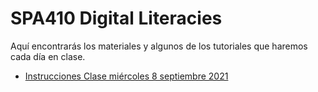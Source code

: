 # SPA410 Digital Literacies

Aquí encontrarás los materiales y algunos de los tutoriales que haremos cada día en clase.

- [Instrucciones Clase miércoles 8 septiembre 2021](https://github.com/susannalles/SPA410/blob/main/8-sept-indicaciones)
